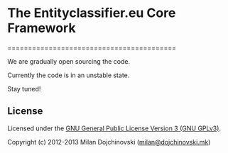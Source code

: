 # The Entityclassifier.eu Core Framework
=========================================

We are gradually open sourcing the code.

Currently the code is in an unstable state.

Stay tuned!

License
------

Licensed under the [GNU General Public License Version 3 (GNU GPLv3)](http://www.gnu.org/licenses/gpl.html).

Copyright (c) 2012-2013 Milan Dojchinovski (<milan@dojchinovski.mk>)